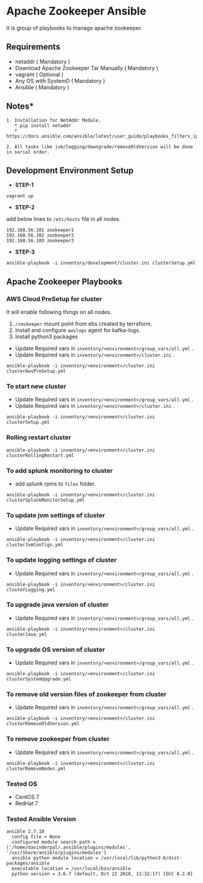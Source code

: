 # Apache Zookeeper Ansible

It is group of playbooks to manage apache zookeeper.

## **Requirements**
* netaddr ( Mandatory )
* Download Apache Zookeeper Tar Manually ( Mandatory )
* vagrant ( Optional )
* Any OS with SystemD ( Mandatory )
* Ansible ( Mandatory )

## **Notes***
```
1. Installation for NetAddr Module.
   * pip install netaddr
   * https://docs.ansible.com/ansible/latest/user_guide/playbooks_filters_ipaddr.html

2. All tasks like jvm/logging/downgrade/removeOldVersion will be done in serial order.
```

## **Development Environment Setup**
* **STEP-1**
```
vagrant up
```
* **STEP-2**

add below lines to `/etc/hosts` file in all nodes.
```
192.168.56.101 zookeeper1
192.168.56.102 zookeeper2
192.168.56.103 zookeeper3
```
* **STEP-3**
```
ansible-playbook -i inventory/development/cluster.ini clusterSetup.yml
```

## **Apache Zookeeper Playbooks**

### **AWS Cloud PreSetup for cluster**
It will enable following things on all nodes.

1. `/zookeeper` mount point from ebs created by terraform.
2. Install and configure `awslogs` agent for kafka-logs.
3. Install python3 packages

* Update Required vars in ```inventory/<environment>/group_vars/all.yml``` .
* Update Required vars in ```inventory/<environment>/cluster.ini``` .

```ansible-playbook -i inventory/<environment>/cluster.ini clusterAwsPreSetup.yml```

### **To start new cluster**
* Update Required vars in ```inventory/<environment>/group_vars/all.yml``` .
* Update Required vars in ```inventory/<environment>/cluster.ini``` .

```ansible-playbook -i inventory/<environment>/cluster.ini clusterSetup.yml```

### **Rolling restart cluster**

```ansible-playbook -i inventory/<environment>/cluster.ini clusterRollingRestart.yml```

### **To add splunk monitoring to cluster**
* add splunk rpms to `files` folder.

```ansible-playbook -i inventory/<environment>/cluster.ini clusterSplunkMonitorSetup.yml```

### **To update jvm settings of cluster**
* Update Required vars in ```inventory/<environment>/group_vars/all.yml``` .

```ansible-playbook -i inventory/<environment>/cluster.ini clusterJvmConfigs.yml```

### **To update logging settings of cluster**
* Update Required vars in ```inventory/<environment>/group_vars/all.yml``` .

```ansible-playbook -i inventory/<environment>/cluster.ini clusterLogging.yml```

### **To upgrade java version of cluster**
* Update Required vars in ```inventory/<environment>/group_vars/all.yml``` .

```ansible-playbook -i inventory/<environment>/cluster.ini clusterJava.yml```

### **To upgrade OS version of cluster**
* Update Required vars in ```inventory/<environment>/group_vars/all.yml``` .

```ansible-playbook -i inventory/<environment>/cluster.ini clusterSystemUpgrade.yml```

### **To remove old version files of zookeeper from cluster**
* Update Required vars in ```inventory/<environment>/group_vars/all.yml``` .

```ansible-playbook -i inventory/<environment>/cluster.ini clusterRemoveOldVersion.yml```

### **To remove zookeeper from cluster**
* Update Required vars in ```inventory/<environment>/group_vars/all.yml``` .

```ansible-playbook -i inventory/<environment>/cluster.ini clusterRemoveNodes.yml```

### **Tested OS**
* CentOS 7
* RedHat 7

### **Tested Ansible Version**
```
ansible 2.7.10
  config file = None
  configured module search path = ['/home/davinderpal/.ansible/plugins/modules', '/usr/share/ansible/plugins/modules']
  ansible python module location = /usr/local/lib/python3.6/dist-packages/ansible
  executable location = /usr/local/bin/ansible
  python version = 3.6.7 (default, Oct 22 2018, 11:32:17) [GCC 8.2.0]
```